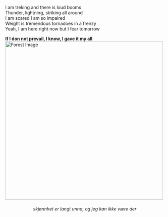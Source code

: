 I am treking and there is loud booms<br>
Thunder, lightning, striking all around<br>
I am scared I am so impaired<br>
Weight is tremendous tornadoes in a frenzy<br>
Yeah, I am here right now but I fear tomorrow

<strong>If I don not prevail, I know, I gave it my all</strong>
<img src="https://i.ibb.co/DQ0yVyS/forest.jpg" width="500px" alt="Forest Image">
<div style="text-align: center; margin-top: 20px;">
<i>skjønnhet er langt unna, og jeg kan ikke være der</i>
</div>


<!---
hellraiserxan/hellraiserxan is a ✨ special ✨ repository because its `README.md` (this file) appears on your GitHub profile.
You can click the Preview link to take a look at your changes.
--->
